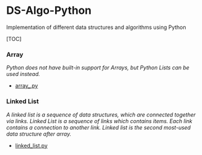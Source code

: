 # DS-Algo-Python
Implementation of different data structures and algorithms using Python

[TOC]

### Array
*Python does not have built-in support for Arrays, but Python Lists can be used instead.*

- [array_.py](array_.py)


### Linked List
*A linked list is a sequence of data structures, which are connected together via links. Linked List is a sequence of links which contains items. Each link contains a connection to another link. Linked list is the second most-used data structure after array.*

- [linked_list.py](linked_list.py)